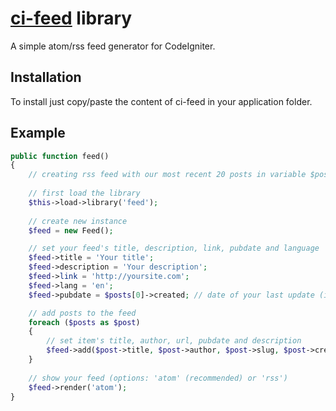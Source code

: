 # [ci-feed](http://roumen.me/projects/ci-feed) library

A simple atom/rss feed generator for CodeIgniter.

## Installation

To install just copy/paste the content of ci-feed in your application folder.

## Example

```php
public function feed()
{
    // creating rss feed with our most recent 20 posts in variable $post
    
    // first load the library
    $this->load->library('feed');
    
    // create new instance
    $feed = new Feed();

    // set your feed's title, description, link, pubdate and language
    $feed->title = 'Your title';
    $feed->description = 'Your description';
    $feed->link = 'http://yoursite.com';
    $feed->lang = 'en';
    $feed->pubdate = $posts[0]->created; // date of your last update (in this example create date of your latest post)

    // add posts to the feed
    foreach ($posts as $post)
    {
        // set item's title, author, url, pubdate and description
        $feed->add($post->title, $post->author, $post->slug, $post->created, $post->description);
    }
    
    // show your feed (options: 'atom' (recommended) or 'rss')
    $feed->render('atom');
}
```